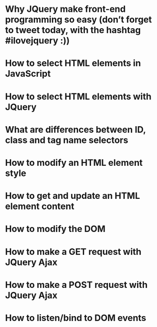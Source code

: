 # Why JQuery make front-end programming so easy (don’t forget to tweet today, with the hashtag #ilovejquery :))
# How to select HTML elements in JavaScript
# How to select HTML elements with JQuery
# What are differences between ID, class and tag name selectors
# How to modify an HTML element style
# How to get and update an HTML element content
# How to modify the DOM
# How to make a GET request with JQuery Ajax
# How to make a POST request with JQuery Ajax
# How to listen/bind to DOM events
